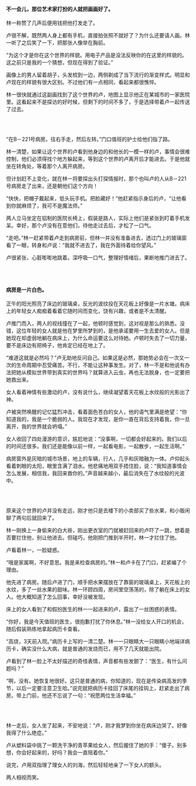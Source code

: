 #### 不一会儿，那位艺术家打扮的人就把画画好了。

林一称赞了几声后便用钱把他打发走了。

卢很不解，既然两人身上都有手机，直接拍张照不就好了？为什么还要请人画。林一听了之后笑了一下，把那张人像举在胸前。

“为这个才是你在这个世界的样貌。用电子产品是没法反映你的在这里的样貌的。这之前只是我的一个猜想，但现在得到了验证。”

画像上的男人留着胡子，头发梳到一边，两侧剃成了当下流行的渐变样式。明显和卢现在的样貌有很大区别。不过他们有一点相同，看起来都很憔悴。

林一很快就通过这副画找到了这个世界的卢，地图上显示他正在某城市的一家医院里。这看起来不是探访的好时候，但剩下的时间不多了，于是选择带着卢一起传送了过去。

<br><br>

“在B－221号病房。往右手走，然后左转。”门口值班的护士给他们指了路。

林一清楚，如果让这个世界的卢看到他身边的和他长的一模一样的卢，事情会很难控制，他们必须得找个地方躲起来，等到这个世界的卢离开后才能进去。于是他就坐在转角处，等着那个人离开病房。

但计划赶不上变化，就在林一将要探出头打探情报时，那个也叫卢的人从B－221号病房走了出来，还是朝他们这个方向！

“快快，把帽子戴起来，低头玩手机。把脸藏好！”他赶紧指示身后的卢，“让他看到你就麻烦了，我可不是魔法师。”

两人立马坐定在铝制的医院长椅上，假装是路人，实际上他们是紧张到盯着手机发呆。幸好，那个卢没有在意他们，待他走过去后，才松了一口气。

“走吧。”林一赶紧带着卢走到病房前，但林一并没有准备进去，透过门上的玻璃窗看了一眼，转身和卢说：“我就不进去了，我在外面待着给你望风。”

卢很紧张，心脏嘭嘭地跳着。深呼吸一口气，整理好情绪后，果断地推门进去了。

<br><br>

#### 病房是一片白色。

正午的阳光照亮了床边的玻璃桌，反光的波纹投在天花板上好像是一片水塘。病床上的年轻女人痴痴着看着它随时间而变化，饶有兴趣，或者是不太清醒。

卢推门而入，两人的视线撞在了一起，他顿时感觉到，这对视是那么的熟悉。没错，这位年轻的女人就是他在梦里所梦到的，是他承诺要用一生去爱的女人。但是她现在却虚弱地躺在病床上，为什么命运要这么对待她。卢顿时失去了一切力量，要不是床边有把椅子，他肯定已经在地上了。

“难道这就是必然吗？”卢无助地反问自己。如果这是必然，那她势必会在一次又一次的生命周期中忍受痛苦。不行，不能让这种事发生。对了，林一不是和他说有办法把她从模拟世界带到真实的世界吗？就算进入云虫，再也无法脱身，也一定要把她救出来。

女人看着神情有些激动的卢，没有说什么，继续凝望着天花板上水纹般的光影出了神。

卢被突然唤醒的记忆猛烈冲击，看着面色苍白的女人，他的语气里满是绝望：“你知道我的，我是一个脆弱的人。我现在才发现，是你一直在背后支持着我，你一旦离开，我的世界就会坍塌。”

女人收回了四处漫游的意识，尴尬地说：“没事啊，一切都会好起来的。我们以后的时间还很多。我们还是能像以前一样，一起看电影，一起散步，一起生活啊。”

病房窗外是灰暗的城市场景，地上的车辆，行人，几乎和灰暗融为一体。卢仰起头看着刺眼的太阳，眼里含满了泪水。他悲痛地用双手捂住脸，说：“我知道事情会怎么发展，相信我，我回来救你的。”声音越来越小，最后消失在了水纹般的光波中。

<br><br>

原来这个世界的卢并没有走远，刚才他只是去楼下的小卖部买了些水果，和小贩闲聊了两句后就回来了。

林一刚换上一身偷来的白大褂，刚出更衣室的门就被赶回来的卢吓了一跳，想着是否要拦住他，别让他进去。但碰巧，他刚把门推到半开时，林一才拦住了他。

卢看着林一，一脸疑惑。

“哦是家属啊，不好意思。我是来检查病房的。”林一和卢卡在了门口，赶紧编了个理由。

他先进了病房。随后卢进了门，顺手把水果摆放在了靠窗的玻璃桌上，天花板上的水纹，多了一丝水果的甜味。林一环顾四周，房间里空荡荡的，除了躺在床上的女人。他大概知道了怎么回事，幸好没被发现。

床上的女人看到了和假扮医生的林一一起进来的卢，露出了一丝困惑的表情。

“你好，我是今天值班的医生，很抱歉打扰了你休息。”林一没给女人开口的机会，随后假装熟练地拿起病历卡查看。

“高烧，3天前入院。”病历卡上写的一清二楚。林一一只眼睛大一只眼睛小地端详病历卡，确实没什么大病，就是普通的发烧而已，用不了几天就能出院。

卢看到了林一脸上不太好描述的奇怪表情，声音都有些发颤了：“医生，有什么问题吗？”

“啊，没有。她恢复地很好。这只是普通的病，你知道的，现在是传染病高发的季节，以后一定要注意卫生哈。”说完就把病历卡挂回了床尾的挂钩上，赶紧走出了病房。带上门前，他还不忘说了一句：“祝愿两位生活幸福。”

<br><br>

林一走后，女人坐了起来，不安地说：“卢，刚才我梦到你坐在病床边哭了。好像我得了什么绝症。”

卢从塑料袋中挑了一颗洗干净的青苹果给女人，然后握住了她的手：“傻子。别多想，你会好起来的，好吗？我会一直陪着你。”

说完，卢用双指理了理女人的刘海，然后轻轻地亲了一下女人的额头。

两人相视而笑。